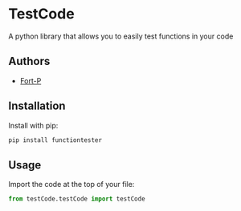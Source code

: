 # TestCode
A python library that allows you to easily test functions in your code

## Authors
- [Fort-P](https://github.com/fort-p)

## Installation
Install with pip:
```powershell
pip install functiontester
```

## Usage
Import the code at the top of your file:
```python
from testCode.testCode import testCode
```
